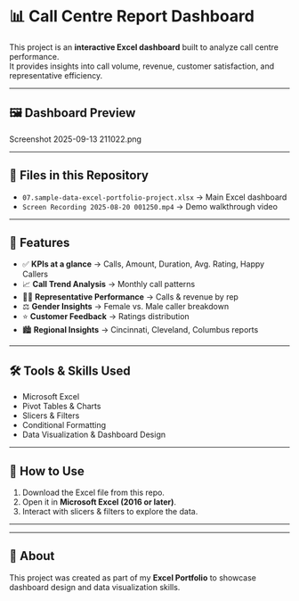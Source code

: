 # 📊 Call Centre Report Dashboard

This project is an **interactive Excel dashboard** built to analyze call centre performance.  
It provides insights into call volume, revenue, customer satisfaction, and representative efficiency.  

---

## 🖼️ Dashboard Preview
Screenshot 2025-09-13 211022.png

---

## 📂 Files in this Repository
- `07.sample-data-excel-portfolio-project.xlsx` → Main Excel dashboard  
- `Screen Recording 2025-08-20 001250.mp4` → Demo walkthrough video  

---

## 🔑 Features
- ✅ **KPIs at a glance** → Calls, Amount, Duration, Avg. Rating, Happy Callers  
- 📈 **Call Trend Analysis** → Monthly call patterns  
- 👩‍💻 **Representative Performance** → Calls & revenue by rep  
- ⚖️ **Gender Insights** → Female vs. Male caller breakdown  
- ⭐ **Customer Feedback** → Ratings distribution  
- 🏙️ **Regional Insights** → Cincinnati, Cleveland, Columbus reports  

---

## 🛠️ Tools & Skills Used
- Microsoft Excel
- Pivot Tables & Charts
- Slicers & Filters
- Conditional Formatting
- Data Visualization & Dashboard Design

---

## 🚀 How to Use
1. Download the Excel file from this repo.  
2. Open it in **Microsoft Excel (2016 or later)**.  
3. Interact with slicers & filters to explore the data.  

---



---

## 📌 About
This project was created as part of my **Excel Portfolio** to showcase dashboard design and data visualization skills.  

